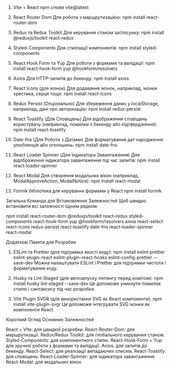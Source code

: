 1. Vite + React
   npm create vite@latest

2. React Router Dom
   Для роботи з маршрутизацією:
   npm install react-router-dom

3. Redux та Redux Toolkit
   Для керування станом застосунку:
   npm install @reduxjs/toolkit react-redux

4. Styled-Components
   Для стилізації компонентів:
   npm install styled-components

5. React Hook Form та Yup
   Для роботи з формами та валідації:
   npm install react-hook-form yup @hookform/resolvers

6. Axios
   Для HTTP-запитів до бекенду:
   npm install axios

7. React Icons (для іконок)
   Для додавання іконок, наприклад, іконки хрестика, серця тощо:
   npm install react-icons

8. Redux Persist (Опціонально)
   Для збереження даних у localStorage, наприклад, дані про авторизацію:
   npm install redux-persist

9. React Toastify (Для Сповіщень)
   Для відображення сповіщень користувачу (наприклад, помилки з бекенду або підтвердження):
   npm install react-toastify

10. Date-fns (Для Роботи з Датами)
    Для форматування дат народження улюбленців або оголошень:
    npm install date-fns

11. React Loader Spinner (Для Індикатора Завантаження)
    Для відображення індикатора завантаження під час запитів:
    npm install react-loader-spinner

12. React Modal
    Для створення модальних вікон (наприклад, ModalApproveAction, ModalNotice):
    npm install react-modal

13. Formik
    бібліотека для керування формами у React
    npm install formik

Загальна Команда для Встановлення Залежностей
Щоб швидко встановити всі залежності одним рядком:

npm install react-router-dom @reduxjs/toolkit react-redux styled-components react-hook-form yup @hookform/resolvers axios react-select react-icons redux-persist react-toastify date-fns react-loader-spinner react-modal

Додаткові Пакети для Розробки

1. ESLint та Prettier (для підтримки якості коду):
   npm install eslint prettier eslint-plugin-react eslint-plugin-react-hooks eslint-config-prettier --save-dev
   Можна налаштувати ESLint і Prettier для підтримки чистоти і форматування коду.

2. Husky та Lint-Staged (для автозапуску лінтингу перед комітом):
   npm install husky lint-staged --save-dev
   Це допоможе уникнути помилок стилю і синтаксису під час розробки.

3. Vite Plugin SVGR (для використання SVG як React компоненти):
   npm install vite-plugin-svgr
   Це допоможе інтегрувати SVG іконки як компоненти React.

Короткий Огляд Основних Залежностей

React + Vite: для швидкої розробки.
React-Router-Dom: для маршрутизації.
Redux/Redux Toolkit: для глобального керування станом.
Styled-Components: для компонентного стилю.
React-Hook-Form + Yup: для зручної роботи з формами та валідації.
Axios: для запитів до бекенду.
React-Select: для реалізації випадаючих списків.
React-Toastify: для сповіщень.
React-Loader-Spinner: для індикатора завантаження.
React-Modal: для модальних вікон.
